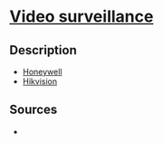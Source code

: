 # [Video surveillance](readme.md)

## Description

* [Honeywell](honeywell.md)
* [Hikvision](hikvision.md)

## Sources

* []()